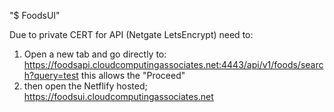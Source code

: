 "$ FoodsUI" 

Due to private CERT for API (Netgate LetsEncrypt) need to:
1) Open a new tab and go directly to: https://foodsapi.cloudcomputingassociates.net:4443/api/v1/foods/search?query=test
this allows the "Proceed"
2) then open the Netflify hosted;    https://foodsui.cloudcomputingassociates.net   